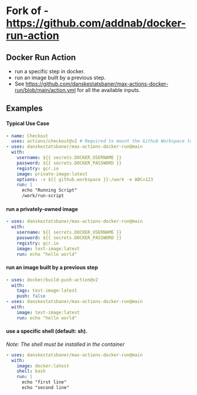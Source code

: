 # Fork of - https://github.com/addnab/docker-run-action

## Docker Run Action

- run a specific step in docker.
- run an image built by a previous step.
- See https://github.com/danskestatsbaner/max-actions-docker-run/blob/main/action.yml for all the available inputs.

## Examples

#### Typical Use Case

```yaml
- name: Checkout 
  uses: actions/checkout@v2 # Required to mount the Github Workspace to a volume 
- uses: danskestatsbaner/max-actions-docker-run@main
  with:
    username: ${{ secrets.DOCKER_USERNAME }}
    password: ${{ secrets.DOCKER_PASSWORD }}
    registry: gcr.io
    image: private-image:latest
    options: -v ${{ github.workspace }}:/work -e ABC=123
    run: |
      echo "Running Script"
      /work/run-script
```

#### run a privately-owned image

```yaml
- uses: danskestatsbaner/max-actions-docker-run@main
  with:
    username: ${{ secrets.DOCKER_USERNAME }}
    password: ${{ secrets.DOCKER_PASSWORD }}
    registry: gcr.io
    image: test-image:latest
    run: echo "hello world"
```

#### run an image built by a previous step

```yaml
- uses: docker/build-push-action@v2
  with:
    tags: test-image:latest
    push: false
- uses: danskestatsbaner/max-actions-docker-run@main
  with:
    image: test-image:latest
    run: echo "hello world"
```


#### use a specific shell (default: sh).

*Note: The shell must be installed in the container*

```yaml
- uses: danskestatsbaner/max-actions-docker-run@main
  with:
    image: docker:latest
    shell: bash
    run: |
      echo "first line"
      echo "second line"
```